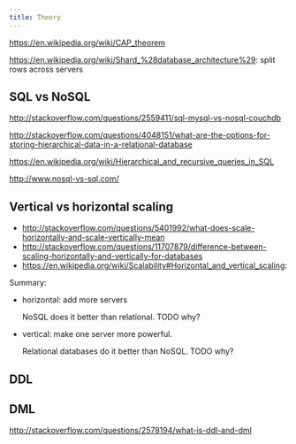 ```yaml
---
title: Theory
---
```


<https://en.wikipedia.org/wiki/CAP_theorem>

<https://en.wikipedia.org/wiki/Shard_%28database_architecture%29>: split rows across servers

## SQL vs NoSQL

<http://stackoverflow.com/questions/2559411/sql-mysql-vs-nosql-couchdb>

<http://stackoverflow.com/questions/4048151/what-are-the-options-for-storing-hierarchical-data-in-a-relational-database>

<https://en.wikipedia.org/wiki/Hierarchical_and_recursive_queries_in_SQL>

<http://www.nosql-vs-sql.com/>

## Vertical vs horizontal scaling

- <http://stackoverflow.com/questions/5401992/what-does-scale-horizontally-and-scale-vertically-mean>
- <http://stackoverflow.com/questions/11707879/difference-between-scaling-horizontally-and-vertically-for-databases>
- <https://en.wikipedia.org/wiki/Scalability#Horizontal_and_vertical_scaling>:

Summary:

-   horizontal: add more servers

    NoSQL does it better than relational. TODO why?

-   vertical: make one server more powerful.

    Relational databases do it better than NoSQL. TODO why?

## DDL

## DML

<http://stackoverflow.com/questions/2578194/what-is-ddl-and-dml>
